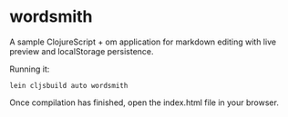 # wordsmith

A sample ClojureScript + om application for markdown editing with live preview and localStorage persistence.

Running it:

~~~
lein cljsbuild auto wordsmith
~~~

Once compilation has finished, open the index.html file in your browser.